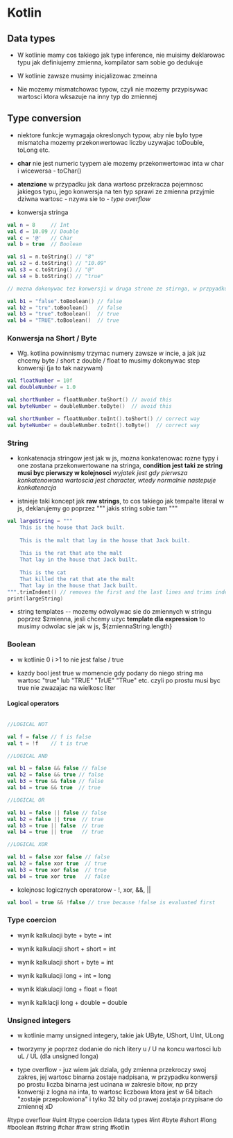 # Kotlin

## Data types

* W kotlinie mamy cos takiego jak type inference, nie muisimy deklarowac typu jak definiujemy zmienna, kompilator sam sobie go dedukuje

* W kotlinie zawsze musimy inicjalizowac zmeinna

* Nie mozemy mismatchowac typow, czyli nie mozemy przypisywac wartosci ktora wksazuje na inny typ do zmiennej

## Type conversion

* niektore funkcje wymagaja okreslonych typow, aby nie bylo type mismatcha mozemy przekonwertowac liczby uzywajac toDouble, toLong etc.

* **char** nie jest numeric tyypem ale mozemy przekonwertowac inta w char i wicewersa - toChar()

* **atenzione** w przypadku jak dana wartosc przekracza pojemnosc jakiegos typu, jego konwersja na ten typ sprawi ze zmienna przyjmie dziwna wartosc - nzywa sie to - *type overflow*

* konwersja stringa 
```kotlin
val n = 8     // Int
val d = 10.09 // Double
val c = '@'   // Char
val b = true  // Boolean

val s1 = n.toString() // "8"
val s2 = d.toString() // "10.09"
val s3 = c.toString() // "@"
val s4 = b.toString() // "true"

// mozna dokonywac tez konwersji w druga strone ze stirnga, w przpyadku booleana konwersja jest taka ze jak wartosc boola nie jest true / TRUE to wtedy jest false, ponizej przyklady

val b1 = "false".toBoolean() // false
val b2 = "tru".toBoolean()   // false
val b3 = "true".toBoolean()  // true
val b4 = "TRUE".toBoolean()  // true
```

### Konwersja na Short / Byte

* Wg. kotlina powinnismy trzymac numery zawsze w incie, a jak juz chcemy byte / short z double / float to musimy dokonywac step konwersji (ja to tak nazywam)

```kotlin
val floatNumber = 10f
val doubleNumber = 1.0

val shortNumber = floatNumber.toShort() // avoid this
val byteNumber = doubleNumber.toByte()  // avoid this

val shortNumber = floatNumber.toInt().toShort() // correct way
val byteNumber = doubleNumber.toInt().toByte()  // correct way
```

### String 

* konkatenacja stringow jest jak w js, mozna konkatenowac rozne typy i one zostana przekonwertowane na stringa, **condition jest taki ze string musi byc pierwszy w kolejnosci** *wyjatek jest gdy pierwsza konkatenowana wartoscia jest character, wtedy normalnie nastepuje konkatenacja*

* istnieje taki koncept jak **raw strings**, to cos takiego jak tempalte literal w js, deklarujemy go poprzez """ jakis string sobie tam """
```kotlin
val largeString = """
    This is the house that Jack built.
      
    This is the malt that lay in the house that Jack built.
       
    This is the rat that ate the malt
    That lay in the house that Jack built.
       
    This is the cat
    That killed the rat that ate the malt
    That lay in the house that Jack built.
""".trimIndent() // removes the first and the last lines and trims indents
print(largeString)
```

* string templates -- mozemy odwolywac sie do zmiennych w stringu poprzez $zmienna, jesli chcemy uzyc **template dla expression** to musimy odwolac sie jak w js, ${zmiennaString.length}

### Boolean

* w kotlinie 0 i >1 to nie jest false / true

* kazdy bool jest true w momencie gdy podany do niego string ma wartosc "true" lub "TRUE" "TrUE" "TRue" etc. czyli po prostu musi byc true nie zwazajac na wielkosc liter


#### Logical operators

```kotlin

//LOGICAL NOT

val f = false // f is false
val t = !f    // t is true

//LOGICAL AND

val b1 = false && false // false
val b2 = false && true // false
val b3 = true && false // false
val b4 = true && true  // true

//LOGICAL OR

val b1 = false || false // false
val b2 = false || true  // true
val b3 = true || false  // true
val b4 = true || true   // true

//LOGICAL XOR

val b1 = false xor false // false
val b2 = false xor true  // true
val b3 = true xor false  // true
val b4 = true xor true   // false
```

* kolejnosc logicznych operatorow - !, xor, &&, ||

```kotlin
val bool = true && !false // true because !false is evaluated first
```

### Type coercion

* wynik kalkulacji byte + byte = int

* wynik kalkulacji short + short = int

* wynik kalkulacji short + byte = int

* wynik kalkulacji long + int = long

* wynik klakulacji long + float = float

* wynik kalklacji long + double =  double


### Unsigned integers

* w kotlinie mamy unsigned integery, takie jak UByte, UShort, UInt, ULong

* tworzymy je poprzez dodanie do nich litery u / U na koncu wartosci lub uL / UL (dla unsigned longa)

* type overflow - juz wiem jak dziala, gdy zmienna przekroczy swoj zakres, jej wartosc binarna zostaje nadpisana, w przypadku konwersji po prostu liczba binarna jest ucinana w zakresie bitow, np przy konwersji z logna na inta, to wartosc liczbowa ktora jest w 64 bitach "zostaje przepolowiona" i tylko 32 bity od prawej zostaja przypisane do zmiennej xD



#type overflow #uint #type coercion #data types #int #byte #short #long #boolean #string #char #raw string #kotlin




